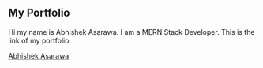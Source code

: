 ## My Portfolio

Hi my name is Abhishek Asarawa. I am a MERN Stack Developer. This is the link of my portfolio.

[Abhishek Asarawa](https://abhishek-asarawa.netlify.app/)
